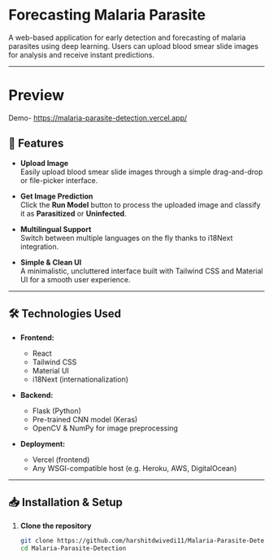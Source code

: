 # Forecasting Malaria Parasite

A web-based application for early detection and forecasting of malaria parasites using deep learning. Users can upload blood smear slide images for analysis and receive instant predictions.

---

# Preview
Demo- https://malaria-parasite-detection.vercel.app/

## 🚀 Features

- **Upload Image**  
  Easily upload blood smear slide images through a simple drag-and-drop or file-picker interface.

- **Get Image Prediction**  
  Click the **Run Model** button to process the uploaded image and classify it as **Parasitized** or **Uninfected**.

- **Multilingual Support**  
  Switch between multiple languages on the fly thanks to i18Next integration.

- **Simple & Clean UI**  
  A minimalistic, uncluttered interface built with Tailwind CSS and Material UI for a smooth user experience.

---

## 🛠 Technologies Used

- **Frontend:**  
  - React  
  - Tailwind CSS  
  - Material UI  
  - i18Next (internationalization)

- **Backend:**  
  - Flask (Python)  
  - Pre-trained CNN model (Keras)  
  - OpenCV & NumPy for image preprocessing

- **Deployment:**  
  - Vercel (frontend)  
  - Any WSGI-compatible host (e.g. Heroku, AWS, DigitalOcean)

---

## 📥 Installation & Setup

1. **Clone the repository**  
   ```bash
   git clone https://github.com/harshitdwivedi11/Malaria-Parasite-Detection.git
   cd Malaria-Parasite-Detection
